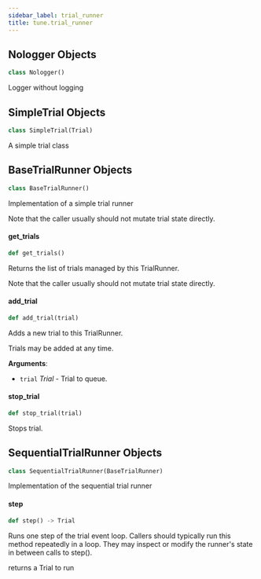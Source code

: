 ```yaml
---
sidebar_label: trial_runner
title: tune.trial_runner
---
```


## Nologger Objects

```python
class Nologger()
```

Logger without logging

## SimpleTrial Objects

```python
class SimpleTrial(Trial)
```

A simple trial class

## BaseTrialRunner Objects

```python
class BaseTrialRunner()
```

Implementation of a simple trial runner

Note that the caller usually should not mutate trial state directly.

#### get\_trials

```python
def get_trials()
```

Returns the list of trials managed by this TrialRunner.

Note that the caller usually should not mutate trial state directly.

#### add\_trial

```python
def add_trial(trial)
```

Adds a new trial to this TrialRunner.

Trials may be added at any time.

**Arguments**:

- `trial` _Trial_ - Trial to queue.

#### stop\_trial

```python
def stop_trial(trial)
```

Stops trial.

## SequentialTrialRunner Objects

```python
class SequentialTrialRunner(BaseTrialRunner)
```

Implementation of the sequential trial runner

#### step

```python
def step() -> Trial
```

Runs one step of the trial event loop.
Callers should typically run this method repeatedly in a loop. They
may inspect or modify the runner&#x27;s state in between calls to step().

returns a Trial to run

